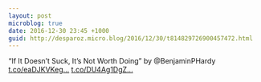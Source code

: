 ```yaml
---
layout: post
microblog: true
date: 2016-12-30 23:45 +1000
guid: http://desparoz.micro.blog/2016/12/30/t814829726900457472.html
---
```

“If It Doesn’t Suck, It’s Not Worth Doing” by @BenjaminPHardy [t.co/eaDJKVKeg...](https://t.co/eaDJKVKegB) [t.co/DU4Ag1DgZ...](https://t.co/DU4Ag1DgZh)
